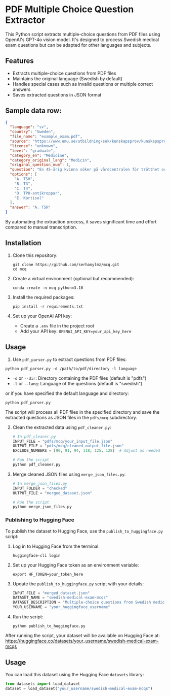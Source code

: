 # PDF Multiple Choice Question Extractor

This Python script extracts multiple-choice questions from PDF files using OpenAI's GPT-4o vision model. It's designed to process Swedish medical exam questions but can be adapted for other languages and subjects.

## Features

- Extracts multiple-choice questions from PDF files
- Maintains the original language (Swedish by default)
- Handles special cases such as invalid questions or multiple correct answers
- Saves extracted questions in JSON format

## Sample data row: 

```json
{
  "language": "sv",
  "country": "Sweden",
  "file_name": "example_exam.pdf",
  "source": "https://www.umu.se/utbildning/sok/kunskapsprov/kunskapsprov-for-lakare/teoretiskt-delprov/",
  "license": "unknown",
  "level": "graduate",
  "category_en": "Medicine",
  "category_original_lang": "Medicin",
  "original_question_num": 1,
  "question": "En 45-årig kvinna söker på vårdcentralen för trötthet och viktuppgång. Hon har också noterat att hon fryser lätt. Vilken av följande laboratorieundersökningar är mest lämplig att beställa initialt?",
  "options": [
    "A. TSH",
    "B. T3",
    "C. T4",
    "D. TPO-antikroppar",
    "E. Kortisol"
  ],
  "answer": "A. TSH"
}
```

By automating the extraction process, it saves significant time and effort compared to manual transcription.

## Installation

1. Clone this repository:
   ```
   git clone https://github.com/serhanylmz/mcq.git
   cd mcq
   ```

2. Create a virtual environment (optional but recommended):
    ```
    conda create -n mcq python=3.10
    ```

3. Install the required packages:
   ```
   pip install -r requirements.txt
   ```

4. Set up your OpenAI API key:
   - Create a `.env` file in the project root
   - Add your API key: `OPENAI_API_KEY=your_api_key_here`

## Usage

1. Use `pdf_parser.py` to extract questions from PDF files:
```
python pdf_parser.py -d /path/to/pdf/directory -l language
```

- `-d` or `--dir`: Directory containing the PDF files (default is "pdfs")
- `-l` or `--lang`: Language of the questions (default is "swedish")

or if you have specified the default language and directory: 
```
python pdf_parser.py
```
The script will process all PDF files in the specified directory and save the extracted questions as JSON files in the `pdfs/mcq` subdirectory.

2. Clean the extracted data using `pdf_cleaner.py`:
   ```python
   # In pdf_cleaner.py
   INPUT_FILE = "pdfs/mcq/your_input_file.json"
   OUTPUT_FILE = "pdfs/mcq/cleaned_output_file.json"
   EXCLUDE_NUMBERS = [90, 91, 94, 118, 125, 128]  # Adjust as needed
   
   # Run the script
   python pdf_cleaner.py
   ```

3. Merge cleaned JSON files using `merge_json_files.py`:
   ```python
   # In merge_json_files.py
   INPUT_FOLDER = "checked"
   OUTPUT_FILE = "merged_dataset.json"
   
   # Run the script
   python merge_json_files.py
   ```
### Publishing to Hugging Face

To publish the dataset to Hugging Face, use the `publish_to_huggingface.py` script:

1. Log in to Hugging Face from the terminal:
   ```
   huggingface-cli login
   ```

2. Set up your Hugging Face token as an environment variable:
   ```
   export HF_TOKEN=your_token_here
   ```

3. Update the `publish_to_huggingface.py` script with your details:
   ```python
   INPUT_FILE = "merged_dataset.json"
   DATASET_NAME = "swedish-medical-exam-mcqs"
   DATASET_DESCRIPTION = "Multiple-choice questions from Swedish medical exams"
   YOUR_USERNAME = "your_huggingface_username"
   ```

4. Run the script:
   ```
   python publish_to_huggingface.py
   ```

After running the script, your dataset will be available on Hugging Face at:
https://huggingface.co/datasets/your_username/swedish-medical-exam-mcqs

## Usage

You can load this dataset using the Hugging Face `datasets` library:

```python
from datasets import load_dataset
dataset = load_dataset("your_username/swedish-medical-exam-mcqs")
```